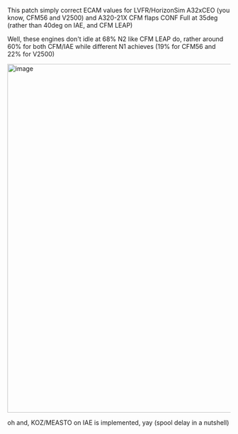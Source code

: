 This patch simply correct ECAM values for LVFR/HorizonSim A32xCEO (you know, CFM56 and V2500) and A320-21X CFM flaps CONF Full at 35deg (rather than 40deg on IAE, and CFM LEAP)


Well, these engines don't idle at 68% N2 like CFM LEAP do, rather around 60% for both CFM/IAE while different N1 achieves (19% for CFM56 and 22% for V2500)


<img width="796" height="788" alt="image" src="https://github.com/user-attachments/assets/6301020f-337f-4113-876e-2f2a1000129e" />

oh and, KOZ/MEASTO on IAE is implemented, yay (spool delay in a nutshell)
